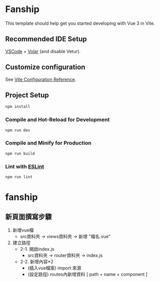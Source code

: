 # Fanship

This template should help get you started developing with Vue 3 in Vite.

## Recommended IDE Setup

[VSCode](https://code.visualstudio.com/) + [Volar](https://marketplace.visualstudio.com/items?itemName=Vue.volar) (and disable Vetur).

## Customize configuration

See [Vite Configuration Reference](https://vite.dev/config/).

## Project Setup

```sh
npm install
```

### Compile and Hot-Reload for Development

```sh
npm run dev
```

### Compile and Minify for Production

```sh
npm run build
```

### Lint with [ESLint](https://eslint.org/)

```sh
npm run lint
```
# fanship


## 新頁面撰寫步驟
1. 新增vue檔
    + src資料夾 -> views資料夾 -> 新增 "檔名.vue"
2. 建立路徑
    + 2-1. 開啟index.js
        + src資料夾 -> router資料夾 -> index.js
    + 2-2. 新增內容*2
        + (插入vue檔案) import 來源
        + (設定路徑) routes內新增資料 [ path + name + component ]